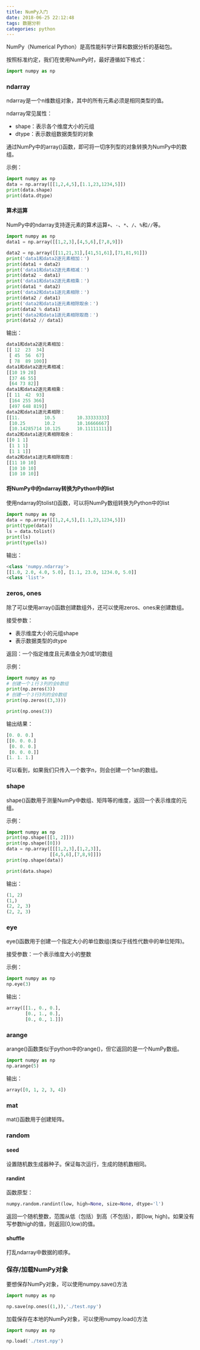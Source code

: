 ```yaml
---
title: NumPy入门
date: 2018-06-25 22:12:48
tags: 数据分析
categories: python
---
```


NumPy（Numerical Python）是高性能科学计算和数据分析的基础包。

按照标准约定，我们在使用NumPy时，最好遵循如下格式：

```python
import numpy as np
```

<!--more-->

### ndarray

ndarray是一个n维数组对象，其中的所有元素必须是相同类型的值。

ndarray常见属性：

* shape：表示各个维度大小的元组
* dtype：表示数组数据类型的对象

通过NumPy中的array()函数，即可将一切序列型的对象转换为NumPy中的数组。

示例：

```python
import numpy as np
data = np.array([[1,2,4,5],[1.1,23,1234,5]])
print(data.shape)
print(data.dtype)
```

#### 算术运算

NumPy中的ndarray支持逐元素的算术运算`+`、`-`、`*`、`/`、`%`和`//`等。

```python
import numpy as np
data1 = np.array([[1,2,3],[4,5,6],[7,8,9]])

data2 = np.array([[11,21,31],[41,51,61],[71,81,91]])
print('data1和data2逐元素相加：')
print(data1 + data2)
print('data1和data2逐元素相减：')
print(data2 - data1)
print('data1和data2逐元素相乘：')
print(data1 * data2)
print('data2和data1逐元素相除：')
print(data2 / data1)
print('data2和data1逐元素相除取余：')
print(data2 % data1)
print('data2和data1逐元素相除取商：')
print(data2 // data1)
```

输出：

```python
data1和data2逐元素相加：
[[ 12  23  34]
 [ 45  56  67]
 [ 78  89 100]]
data1和data2逐元素相减：
[[10 19 28]
 [37 46 55]
 [64 73 82]]
data1和data2逐元素相乘：
[[ 11  42  93]
 [164 255 366]
 [497 648 819]]
data2和data1逐元素相除：
[[11.         10.5        10.33333333]
 [10.25       10.2        10.16666667]
 [10.14285714 10.125      10.11111111]]
data2和data1逐元素相除取余：
[[0 1 1]
 [1 1 1]
 [1 1 1]]
data2和data1逐元素相除取商：
[[11 10 10]
 [10 10 10]
 [10 10 10]]
```

#### 将NumPy中的ndarray转换为Python中的list

使用ndarray的tolist()函数，可以将NumPy数组转换为Python中的list

```python
import numpy as np
data = np.array([[1,2,4,5],[1.1,23,1234,5]])
print(type(data))
ls = data.tolist()
print(ls)
print(type(ls))
```

输出：

```python
<class 'numpy.ndarray'>
[[1.0, 2.0, 4.0, 5.0], [1.1, 23.0, 1234.0, 5.0]]
<class 'list'>
```

### zeros, ones

除了可以使用array()函数创建数组外，还可以使用zeros、ones来创建数组。

接受参数：

* 表示维度大小的元组shape
* 表示数据类型的dtype

返回：一个指定维度且元素值全为0或1的数组

示例：

```python
import numpy as np
# 创建一个１行３列的全0数组
print(np.zeros(3))
# 创建一个３行3列的全0数组
print(np.zeros((3,3)))

print(np.ones(3))
```

输出结果：

```python
[0. 0. 0.]
[[0. 0. 0.]
 [0. 0. 0.]
 [0. 0. 0.]]
[1. 1. 1.]
```

可以看到，如果我们只传入一个数字n，则会创建一个1xn的数组。

### shape

shape()函数用于测量NumPy中数组、矩阵等的维度，返回一个表示维度的元组。

示例：

```python
import numpy as np
print(np.shape([[1, 2]]))
print(np.shape([0]))
data = np.array([[[1,2,3],[1,2,3]],
                [[4,5,6],[7,8,9]]])
print(np.shape(data))

print(data.shape)
```

输出：

```python
(1, 2)
(1,)
(2, 2, 3)
(2, 2, 3)
```

### eye

eye()函数用于创建一个指定大小的单位数组(类似于线性代数中的单位矩阵)。

接受参数：一个表示维度大小的整数

示例：

```python
import numpy as np
np.eye(3)
```

输出：

```python
array([[1., 0., 0.],
       [0., 1., 0.],
       [0., 0., 1.]])
```

### arange

arange()函数类似于python中的range()，但它返回的是一个NumPy数组。

```python
import numpy as np
np.arange(5)
```

输出：

```python
array([0, 1, 2, 3, 4])
```

### mat

mat()函数用于创建矩阵。

### random

#### seed

设置随机数生成器种子。保证每次运行，生成的随机数相同。

#### randint

函数原型：

```python
numpy.random.randint(low, high=None, size=None, dtype='l')
```

返回一个随机整数，范围从低（包括）到高（不包括），即[low, high)。如果没有写参数high的值，则返回[0,low)的值。

#### shuffle

打乱ndarray中数据的顺序。

### 保存/加载NumPy对象

要想保存NumPy对象，可以使用numpy.save()方法

```python
import numpy as np

np.save(np.ones((1,)),'./test.npy')
```

加载保存在本地的NumPy对象，可以使用numpy.load()方法

```python
import numpy as np

np.load('./test.npy')
```

